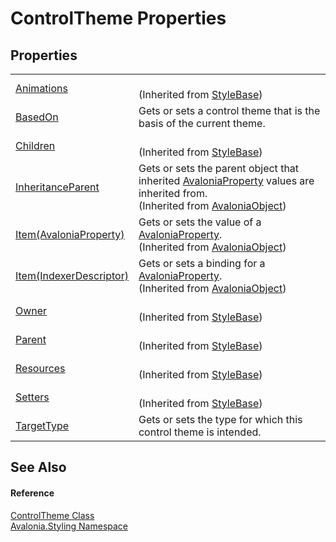 # ControlTheme Properties




## Properties
<table>
<tr>
<td><a href="P_Avalonia_Styling_StyleBase_Animations">Animations</a></td>
<td><br />(Inherited from <a href="T_Avalonia_Styling_StyleBase">StyleBase</a>)</td>
</tr>
<tr>
<td><a href="P_Avalonia_Styling_ControlTheme_BasedOn">BasedOn</a></td>
<td>Gets or sets a control theme that is the basis of the current theme.</td>
</tr>
<tr>
<td><a href="P_Avalonia_Styling_StyleBase_Children">Children</a></td>
<td><br />(Inherited from <a href="T_Avalonia_Styling_StyleBase">StyleBase</a>)</td>
</tr>
<tr>
<td><a href="P_Avalonia_AvaloniaObject_InheritanceParent">InheritanceParent</a></td>
<td>Gets or sets the parent object that inherited <a href="T_Avalonia_AvaloniaProperty">AvaloniaProperty</a> values are inherited from.<br />(Inherited from <a href="T_Avalonia_AvaloniaObject">AvaloniaObject</a>)</td>
</tr>
<tr>
<td><a href="P_Avalonia_AvaloniaObject_Item">Item(AvaloniaProperty)</a></td>
<td>Gets or sets the value of a <a href="T_Avalonia_AvaloniaProperty">AvaloniaProperty</a>.<br />(Inherited from <a href="T_Avalonia_AvaloniaObject">AvaloniaObject</a>)</td>
</tr>
<tr>
<td><a href="P_Avalonia_AvaloniaObject_Item_1">Item(IndexerDescriptor)</a></td>
<td>Gets or sets a binding for a <a href="T_Avalonia_AvaloniaProperty">AvaloniaProperty</a>.<br />(Inherited from <a href="T_Avalonia_AvaloniaObject">AvaloniaObject</a>)</td>
</tr>
<tr>
<td><a href="P_Avalonia_Styling_StyleBase_Owner">Owner</a></td>
<td><br />(Inherited from <a href="T_Avalonia_Styling_StyleBase">StyleBase</a>)</td>
</tr>
<tr>
<td><a href="P_Avalonia_Styling_StyleBase_Parent">Parent</a></td>
<td><br />(Inherited from <a href="T_Avalonia_Styling_StyleBase">StyleBase</a>)</td>
</tr>
<tr>
<td><a href="P_Avalonia_Styling_StyleBase_Resources">Resources</a></td>
<td><br />(Inherited from <a href="T_Avalonia_Styling_StyleBase">StyleBase</a>)</td>
</tr>
<tr>
<td><a href="P_Avalonia_Styling_StyleBase_Setters">Setters</a></td>
<td><br />(Inherited from <a href="T_Avalonia_Styling_StyleBase">StyleBase</a>)</td>
</tr>
<tr>
<td><a href="P_Avalonia_Styling_ControlTheme_TargetType">TargetType</a></td>
<td>Gets or sets the type for which this control theme is intended.</td>
</tr>
</table>

## See Also


#### Reference
<a href="T_Avalonia_Styling_ControlTheme">ControlTheme Class</a>  
<a href="N_Avalonia_Styling">Avalonia.Styling Namespace</a>  

